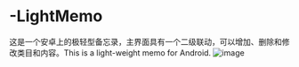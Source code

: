 # -LightMemo
这是一个安卓上的极轻型备忘录，主界面具有一个二级联动，可以增加、删除和修改类目和内容。This is a light-weight memo for Android.
![image](-LightMemo/images/Memo.png)
